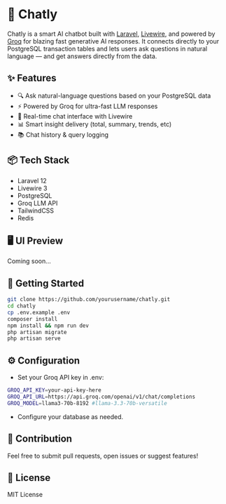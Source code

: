 # 🤖 Chatly

Chatly is a smart AI chatbot built with [Laravel](https://laravel.com/), [Livewire](https://livewire.laravel.com/), and powered by [Groq](https://groq.com/) for blazing fast generative AI responses. It connects directly to your PostgreSQL transaction tables and lets users ask questions in natural language — and get answers directly from the data.

## ✨ Features

- 🔍 Ask natural-language questions based on your PostgreSQL data
- ⚡ Powered by Groq for ultra-fast LLM responses
- 💬 Real-time chat interface with Livewire
- 📊 Smart insight delivery (total, summary, trends, etc)
- 📚 Chat history & query logging

## 📦 Tech Stack

- Laravel 12
- Livewire 3
- PostgreSQL
- Groq LLM API
- TailwindCSS
- Redis

## 🖥️ UI Preview

Coming soon...

## 🚀 Getting Started

```bash
git clone https://github.com/yourusername/chatly.git
cd chatly
cp .env.example .env
composer install
npm install && npm run dev
php artisan migrate
php artisan serve
```

## ⚙️ Configuration

- Set your Groq API key in .env:

```bash
GROQ_API_KEY=your-api-key-here
GROQ_API_URL=https://api.groq.com/openai/v1/chat/completions
GROQ_MODEL=llama3-70b-8192 #llama-3.3-70b-versatile
```

- Configure your database as needed.

## 🤝 Contribution

Feel free to submit pull requests, open issues or suggest features!

## 📄 License

MIT License
